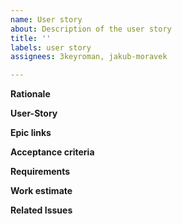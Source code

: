 ```yaml
---
name: User story
about: Description of the user story
title: ''
labels: user story
assignees: 3keyroman, jakub-moravek

---
```


**Rationale**

**User-Story**

**Epic links**

**Acceptance criteria**

**Requirements**

**Work estimate**

**Related Issues**

